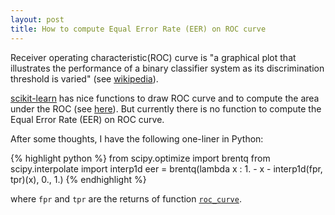 ```yaml
---
layout: post
title: How to compute Equal Error Rate (EER) on ROC curve
---
```


Receiver operating characteristic(ROC) curve is "a graphical plot that illustrates 
the performance of a binary classifier system as its discrimination threshold is varied" 
(see [wikipedia](https://en.wikipedia.org/wiki/Receiver_operating_characteristic)).

[scikit-learn](http://scikit-learn.org/) has nice functions to draw ROC curve and to compute the area under the ROC (see [here](http://scikit-learn.org/stable/modules/model_evaluation.html#roc-metrics)). But currently there is no function to compute the Equal Error Rate (EER) on ROC curve.

After some thoughts, I have the following one-liner in Python:

{% highlight python %}
from scipy.optimize import brentq
from scipy.interpolate import interp1d
eer = brentq(lambda x : 1. - x - interp1d(fpr, tpr)(x), 0., 1.)
{% endhighlight %}

where `fpr` and `tpr` are the returns of function [`roc_curve`](http://scikit-learn.org/stable/modules/generated/sklearn.metrics.roc_curve.html#sklearn.metrics.roc_curve). 
